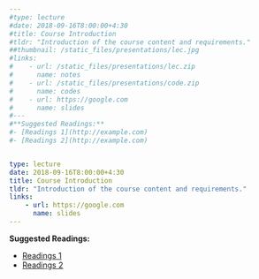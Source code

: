 ```yaml
---
#type: lecture
#date: 2018-09-16T8:00:00+4:30
#title: Course Introduction 
#tldr: "Introduction of the course content and requirements."
##thumbnail: /static_files/presentations/lec.jpg
#links: 
#    - url: /static_files/presentations/lec.zip
#      name: notes
#    - url: /static_files/presentations/code.zip
#      name: codes
#    - url: https://google.com
#      name: slides
#---
#**Suggested Readings:**
#- [Readings 1](http://example.com)
#- [Readings 2](http://example.com)


type: lecture
date: 2018-09-16T8:00:00+4:30
title: Course Introduction 
tldr: "Introduction of the course content and requirements."
links: 
    - url: https://google.com
      name: slides
---
```

**Suggested Readings:**
- [Readings 1](http://example.com)
- [Readings 2](http://example.com)

